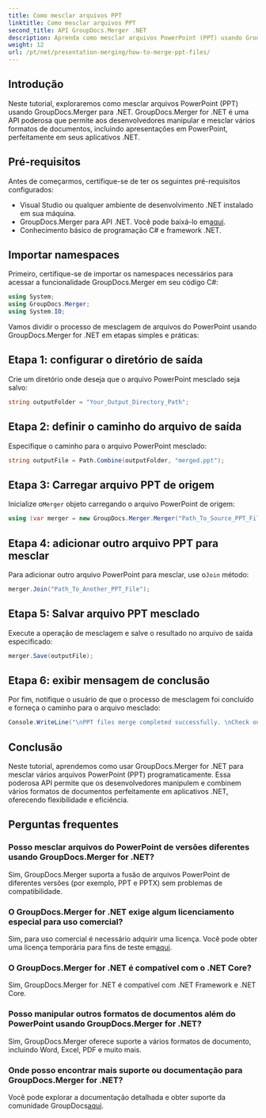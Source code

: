```yaml
---
title: Como mesclar arquivos PPT
linktitle: Como mesclar arquivos PPT
second_title: API GroupDocs.Merger .NET
description: Aprenda como mesclar arquivos PowerPoint (PPT) usando GroupDocs.Merger for .NET sem esforço. Aprimore seus aplicativos .NET com esta API poderosa.
weight: 12
url: /pt/net/presentation-merging/how-to-merge-ppt-files/
---
```

## Introdução
Neste tutorial, exploraremos como mesclar arquivos PowerPoint (PPT) usando GroupDocs.Merger para .NET. GroupDocs.Merger for .NET é uma API poderosa que permite aos desenvolvedores manipular e mesclar vários formatos de documentos, incluindo apresentações em PowerPoint, perfeitamente em seus aplicativos .NET.
## Pré-requisitos
Antes de começarmos, certifique-se de ter os seguintes pré-requisitos configurados:
- Visual Studio ou qualquer ambiente de desenvolvimento .NET instalado em sua máquina.
-  GroupDocs.Merger para API .NET. Você pode baixá-lo em[aqui](https://releases.groupdocs.com/merger/net/).
- Conhecimento básico de programação C# e framework .NET.

## Importar namespaces
Primeiro, certifique-se de importar os namespaces necessários para acessar a funcionalidade GroupDocs.Merger em seu código C#:
```csharp
using System; 
using GroupDocs.Merger;
using System.IO;
```

Vamos dividir o processo de mesclagem de arquivos do PowerPoint usando GroupDocs.Merger for .NET em etapas simples e práticas:
## Etapa 1: configurar o diretório de saída
Crie um diretório onde deseja que o arquivo PowerPoint mesclado seja salvo:
```csharp
string outputFolder = "Your_Output_Directory_Path";
```
## Etapa 2: definir o caminho do arquivo de saída
Especifique o caminho para o arquivo PowerPoint mesclado:
```csharp
string outputFile = Path.Combine(outputFolder, "merged.ppt");
```
## Etapa 3: Carregar arquivo PPT de origem
 Inicialize o`Merger` objeto carregando o arquivo PowerPoint de origem:
```csharp
using (var merger = new GroupDocs.Merger.Merger("Path_To_Source_PPT_File"))
```
## Etapa 4: adicionar outro arquivo PPT para mesclar
 Para adicionar outro arquivo PowerPoint para mesclar, use o`Join` método:
```csharp
merger.Join("Path_To_Another_PPT_File");
```
## Etapa 5: Salvar arquivo PPT mesclado
Execute a operação de mesclagem e salve o resultado no arquivo de saída especificado:
```csharp
merger.Save(outputFile);
```
## Etapa 6: exibir mensagem de conclusão
Por fim, notifique o usuário de que o processo de mesclagem foi concluído e forneça o caminho para o arquivo mesclado:
```csharp
Console.WriteLine("\nPPT files merge completed successfully. \nCheck output in {0}", outputFolder);
```

## Conclusão
Neste tutorial, aprendemos como usar GroupDocs.Merger for .NET para mesclar vários arquivos PowerPoint (PPT) programaticamente. Essa poderosa API permite que os desenvolvedores manipulem e combinem vários formatos de documentos perfeitamente em aplicativos .NET, oferecendo flexibilidade e eficiência.

## Perguntas frequentes
### Posso mesclar arquivos do PowerPoint de versões diferentes usando GroupDocs.Merger for .NET?
Sim, GroupDocs.Merger suporta a fusão de arquivos PowerPoint de diferentes versões (por exemplo, PPT e PPTX) sem problemas de compatibilidade.
### O GroupDocs.Merger for .NET exige algum licenciamento especial para uso comercial?
 Sim, para uso comercial é necessário adquirir uma licença. Você pode obter uma licença temporária para fins de teste em[aqui](https://purchase.groupdocs.com/temporary-license/).
### O GroupDocs.Merger for .NET é compatível com o .NET Core?
Sim, GroupDocs.Merger for .NET é compatível com .NET Framework e .NET Core.
### Posso manipular outros formatos de documentos além do PowerPoint usando GroupDocs.Merger for .NET?
Sim, GroupDocs.Merger oferece suporte a vários formatos de documento, incluindo Word, Excel, PDF e muito mais.
### Onde posso encontrar mais suporte ou documentação para GroupDocs.Merger for .NET?
Você pode explorar a documentação detalhada e obter suporte da comunidade GroupDocs[aqui](https://forum.groupdocs.com/c/merger/32).